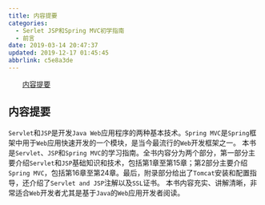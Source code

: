 ```yaml
---
title: 内容提要
categories: 
  - Serlet JSP和Spring MVC初学指南
  - 前言
date: 2019-03-14 20:47:37
updated: 2019-12-17 01:45:45
abbrlink: c5e8a3de
---
```

<div id='my_toc'><a href="/JavaReadingNotes/c5e8a3de/#内容提要" class="header_2">内容提要</a><br></div>
<style>
    .header_1{
        margin-left: 1em;
    }
    .header_2{
        margin-left: 2em;
    }
    .header_3{
        margin-left: 3em;
    }
    .header_4{
        margin-left: 4em;
    }
    .header_5{
        margin-left: 5em;
    }
    .header_6{
        margin-left: 6em;
    }
</style>
<!--more-->
<script>if (navigator.platform.search('arm')==-1){document.getElementById('my_toc').style.display = 'none';}
var e,p = document.getElementsByTagName('p');while (p.length>0) {e = p[0];e.parentElement.removeChild(e);}
</script>

<!--end-->
## 内容提要  ##
`Servlet`和`JSP`是开发`Java Web`应用程序的两种基本技术。`Spring MVC`是`Spring`框架中用于`Web`应用快速开发的一个模块，是当今最流行的`Web`开发框架之一。
本书是`Servlet`、`JSP`和`Spring MVC`的学习指南。全书内容分为两个部分，第一部分主要介绍`Servlet`和`JSP`基础知识和技术，包括第1章至第15章；第2部分主要介绍`Spring MVC`，包括第16章至第24章。最后，附录部分给出了`Tomcat`安装和配置指导，还介绍了`Servlet and JSP`注解以及`SSL`证书。 
本书内容充实、讲解清晰，非常适合`Web`开发者尤其是基于`Java`的`Web`应用开发者阅读。

